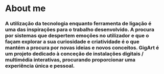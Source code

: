 # About me

### A utilização da tecnologia enquanto ferramenta de ligação é uma das inspirações para o trabalho desenvolvido. A procura por sistemas que despertem emoções no utilizador e que o façam explorar a sua curiosidade e criatividade é o que mantém a procura por novas ideias e novos conceitos. GigArt é um projeto dedicado à conceção de instalações digitais / multimédia interativas, procurando proporcionar uma experiência única e pessoal.
